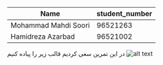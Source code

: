 Name | student_number
------------ | -------------
Mohammad Mahdi Soori | 96521263
Hamidreza Azarbad | 96521002

در این تمرین سعی کردیم قالب زیر را پیاده کنیم
![alt text](https://github.com/riasati/MobileNetword/tree/feature_FirstDesign/Pic_008.jpg?raw=true)
